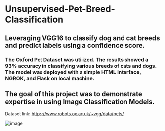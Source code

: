 # Unsupervised-Pet-Breed-Classification
## Leveraging VGG16 to classify dog and cat breeds and predict labels using a confidence score.
### The Oxford Pet Dataset was utilized. The results showed a **93% accuracy** in classifying various breeds of cats and dogs. The model was deployed with a simple HTML interface, NGROK, and Flask on local machine.

## The goal of this project was to demonstrate expertise in using Image Classification Models. 

Dataset link: https://www.robots.ox.ac.uk/~vgg/data/pets/

![image](https://github.com/Devansh-0/Unsupervised-Pet-Breed-Classification/assets/69781697/9c4ce3f1-a87a-4d5b-afa2-f3cab6113653)
